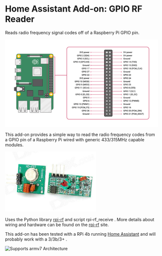 # Home Assistant Add-on: GPIO RF Reader

Reads radio frequency signal codes off of a Raspberry Pi GPIO pin.

![GPIO pin layout][gpio-pins]

This add-on provides a simple way to read the radio frequency codes from a GPIO pin of a Raspberry Pi wired with generic 433/315MHz capable modules.

![RF hardware][rf-hardware]

Uses the Python library [rpi-rf] and script rpi-rf_receive .  More details about wiring and hardware can be found on the [rpi-rf] site.

This add-on has been tested with a RPi 4b running [Home Assistant] and will probably work with a 3/3b/3+ .

![Supports armv7 Architecture][armv7-shield]

[armv7-shield]: https://img.shields.io/badge/armv7-yes-green.svg
[rpi-rf]: https://pypi.org/project/rpi-rf/
[gpio-pins]: https://github.com/darthsebulba04/hassio-gpio-rf/raw/master/GPIO.png
[rf-hardware]: https://github.com/darthsebulba04/hassio-gpio-rf/raw/master/rf-boards.png
[Home Assistant]: https://www.home-assistant.io

